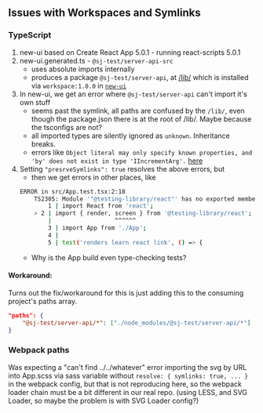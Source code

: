 ## Issues with Workspaces and Symlinks

### TypeScript

1. new-ui based on Create React App 5.0.1 - running react-scripts 5.0.1
1. new-ui.generated.ts - `@sj-test/server-api-src`
    - uses absolute imports internally
    - produces a package `@sj-test/server-api`, at [/lib/](./ui/new-ui.generated-ts/lib/) which is installed via `workspace:1.0.0` in [`new-ui`](./ui/new-ui/package.json)
1. In new-ui, we get an error where `@sj-test/server-api` can't import it's own stuff
    - seems past the symlink, all paths are confused by the `/lib/`, even though the package.json there is at the root of /lib/. Maybe because the tsconfigs are not?
    - all imported types are silently ignored as `unknown`. Inheritance breaks.
    - errors like `Object literal may only specify known properties, and 'by' does not exist in type 'IIncrementArg'.` [here](./ui/new-ui/src/App.tsx)
1. Setting `"presrveSymlinks": true` resolves the above errors, but
    - then we get errors in other places, like
    ```bash
    ERROR in src/App.test.tsx:2:18
        TS2305: Module '"@testing-library/react"' has no exported member 'screen'.
            1 | import React from 'react';
        > 2 | import { render, screen } from '@testing-library/react';
            |                  ^^^^^^
            3 | import App from './App';
            4 |
            5 | test('renders learn react link', () => {
    ```
    - Why is the App build even type-checking tests?

#### Workaround:
Turns out the fix/workaround for this is just adding this to the consuming project's paths array.

```json
"paths": {
    "@sj-test/server-api/*": ["./node_modules/@sj-test/server-api/*"]
}
```

### Webpack paths

Was expecting a "can't find ../../whatever" error importing the svg by URL into App.scss via sass variable without 
`resolve: { symlinks: true, ... }` in the webpack config,
but that is not reproducing here, so the webpack loader chain must be a bit different in our real repo.
(using LESS, and SVG Loader, so maybe the problem is with SVG Loader config?)


